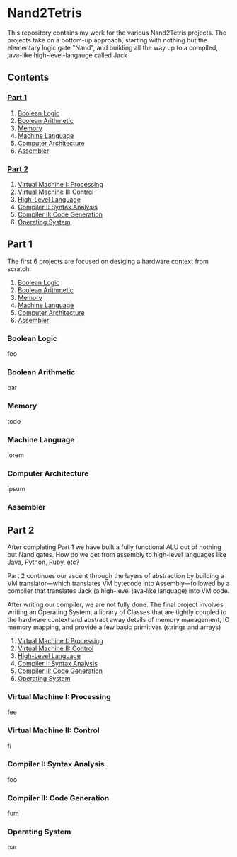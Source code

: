 # Nand2Tetris

  

This repository contains my work for the various Nand2Tetris projects. The projects take on a bottom-up approach, starting with nothing but the elementary logic gate "Nand", and building all the way up to a compiled, java-like high-level-langauge called Jack

## Contents
### [Part 1](#Part-I)

1. [Boolean Logic](#Boolean-Logic)
2. [Boolean Arithmetic](#Boolean-Arithmetic)
3. [Memory](#Memory)
4. [Machine Language](#Machine-Language)
5. [Computer Architecture](#Computer-Architecture)
6. [Assembler](#Assembler)

###  **[Part 2](#Part-II)**

1. [Virtual Machine I: Processing](#Virtual-Machine-I:-Processing)
2. [Virtual Machine II: Control](#Virtual-Machine-II:-Control)
3. [High-Level Language](#High-Level-Language)
4. [Compiler I: Syntax Analysis](#Compiler-I:-Syntax-Analysis)
5. [Compiler II: Code Generation](#Compiler-II:-Code-Generation)
6. [Operating System](#Operating-System)

## Part 1

The first 6 projects are focused on desiging a hardware context from scratch.

1. [Boolean Logic](#Boolean-Logic)
2. [Boolean Arithmetic](#Boolean-Arithmetic)
3. [Memory](#Memory)
4. [Machine Language](#Machine-Language)
5. [Computer Architecture](#Computer-Architecture)
6. [Assembler](#Assembler)

### Boolean Logic

foo

### Boolean Arithmetic

bar

### Memory

todo

### Machine Language

lorem

### Computer Architecture

ipsum

### Assembler

## Part 2
After completing Part 1 we have built a fully functional ALU out of nothing but Nand gates. How do we get from assembly to high-level languages like Java, Python, Ruby, etc?

Part 2 continues our ascent through the layers of abstraction by building a VM translator—which translates VM bytecode into Assembly—followed by a compiler that translates Jack (a high-level java-like language) into VM code.

After writing our compiler, we are not fully done. The final project involves writing an Operating System, a library of Classes that are tightly coupled to the hardware context and abstract away details of memory management, IO memory mapping, and provide a few basic primitives (strings and arrays)

1. [Virtual Machine I: Processing](#Virtual-Machine-I:-Processing)
2. [Virtual Machine II: Control](#Virtual-Machine-II:-Control)
3. [High-Level Language](#High-Level-Language)
4. [Compiler I: Syntax Analysis](#Compiler-I:-Syntax-Analysis)
5. [Compiler II: Code Generation](#Compiler-II:-Code-Generation)
6. [Operating System](#Operating-System)

### Virtual Machine I: Processing
fee
### Virtual Machine II: Control
fi
### Compiler I: Syntax Analysis
foo
### Compiler II: Code Generation
fum
### Operating System
bar